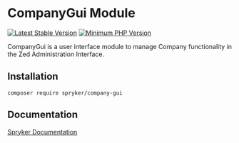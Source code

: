 # CompanyGui Module
[![Latest Stable Version](https://poser.pugx.org/spryker/company-gui/v/stable.svg)](https://packagist.org/packages/spryker/company-gui)
[![Minimum PHP Version](https://img.shields.io/badge/php-%3E%3D%208.2-8892BF.svg)](https://php.net/)

CompanyGui is a user interface module to manage Company functionality in the Zed Administration Interface.

## Installation

```
composer require spryker/company-gui
```

## Documentation

[Spryker Documentation](https://docs.spryker.com)

